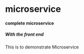 # microservice
#### complete microservice
##### With the front end

This is to demonstrate Microservice